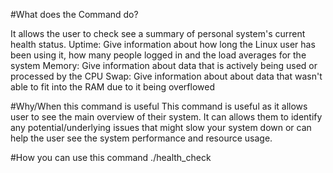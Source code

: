 #What does the Command do?

It allows the user to check see a summary of personal system's current health status.
Uptime: Give information about how long the Linux user has been using it, how many people logged in and the load averages for the system
Memory: Give information about data that is actively being used or processed by the CPU
Swap: Give information about about data that wasn't able to fit into the RAM due to it being overflowed

#Why/When this command is useful 
This command is useful as it allows user to see the main overview of their system. It can allows them to identify any potential/underlying issues that might
slow your system down or can help the user see the system performance and resource usage.

#How you can use this command
./health_check


